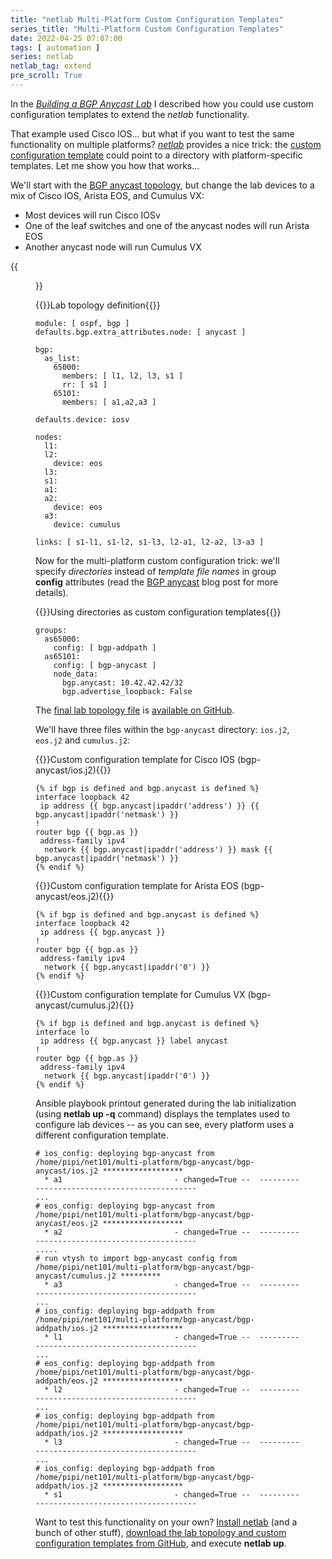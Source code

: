 ```yaml
---
title: "netlab Multi-Platform Custom Configuration Templates"
series_title: "Multi-Platform Custom Configuration Templates"
date: 2022-04-25 07:07:00
tags: [ automation ]
series: netlab
netlab_tag: extend
pre_scroll: True
---
```

In the _[Building a BGP Anycast Lab](https://blog.ipspace.net/2021/12/bgp-anycast-lab.html)_ I described how you could use custom configuration templates to extend the *netlab* functionality. 

That example used Cisco IOS... but what if you want to test the same functionality on multiple platforms? *[netlab](https://netsim-tools.readthedocs.io/en/latest/)* provides a nice trick: the [custom configuration template](https://netsim-tools.readthedocs.io/en/latest/groups.html#custom-configuration-templates) could point to a directory with platform-specific templates. Let me show you how that works...
<!--more-->
We'll start with the [BGP anycast topology](https://github.com/ipspace/netlab-examples/blob/master/routing/anycast-bgp-addpath/topology.yml), but change the lab devices to a mix of Cisco IOS, Arista EOS, and Cumulus VX:

* Most devices will run Cisco IOSv
* One of the leaf switches and one of the anycast nodes will run Arista EOS
* Another anycast node will run Cumulus VX

{{<figure src="/2022/04/multi-platform-bgp-anycast.png" caption="Physical lab topology">}}

{{<cc>}}Lab topology definition{{</cc>}}
```
module: [ ospf, bgp ]
defaults.bgp.extra_attributes.node: [ anycast ]

bgp:
  as_list:
    65000:
      members: [ l1, l2, l3, s1 ]
      rr: [ s1 ]
    65101:
      members: [ a1,a2,a3 ]

defaults.device: iosv

nodes: 
  l1:
  l2:
    device: eos
  l3:
  s1:
  a1:
  a2:
    device: eos
  a3:
    device: cumulus

links: [ s1-l1, s1-l2, s1-l3, l2-a1, l2-a2, l3-a3 ]
```

Now for the multi-platform custom configuration trick: we'll specify *directories* instead of *template file names* in group **config** attributes (read the [BGP anycast](https://blog.ipspace.net/2021/12/bgp-anycast-lab.html) blog post for more details).

{{<cc>}}Using directories as custom configuration templates{{</cc>}}
```
groups:
  as65000:
    config: [ bgp-addpath ]
  as65101:
    config: [ bgp-anycast ]
    node_data:
      bgp.anycast: 10.42.42.42/32
      bgp.advertise_loopback: False
```

The [final lab topology file](https://github.com/ipspace/netlab-examples/blob/master/multi-platform/bgp-anycast/topology.yml) is [available on GitHub](https://github.com/ipspace/netlab-examples/tree/master/multi-platform/bgp-anycast).

We'll have three files within the `bgp-anycast` directory: `ios.j2`, `eos.j2` and `cumulus.j2`:

{{<cc>}}Custom configuration template for Cisco IOS (bgp-anycast/ios.j2){{</cc>}}
```
{% if bgp is defined and bgp.anycast is defined %}
interface loopback 42
 ip address {{ bgp.anycast|ipaddr('address') }} {{ bgp.anycast|ipaddr('netmask') }}
!
router bgp {{ bgp.as }}
 address-family ipv4
  network {{ bgp.anycast|ipaddr('address') }} mask {{ bgp.anycast|ipaddr('netmask') }}
{% endif %}
```

{{<cc>}}Custom configuration template for Arista EOS (bgp-anycast/eos.j2){{</cc>}}
```
{% if bgp is defined and bgp.anycast is defined %}
interface loopback 42
 ip address {{ bgp.anycast }}
!
router bgp {{ bgp.as }}
 address-family ipv4
  network {{ bgp.anycast|ipaddr('0') }}
{% endif %}
```
 
{{<cc>}}Custom configuration template for Cumulus VX (bgp-anycast/cumulus.j2){{</cc>}}
```
{% if bgp is defined and bgp.anycast is defined %}
interface lo
 ip address {{ bgp.anycast }} label anycast
!
router bgp {{ bgp.as }}
 address-family ipv4
  network {{ bgp.anycast|ipaddr('0') }}
{% endif %}
```

Ansible playbook printout generated during the lab initialization (using **netlab up -q** command) displays the templates used to configure lab devices -- as you can see, every platform uses a different configuration template.

```
# ios_config: deploying bgp-anycast from /home/pipi/net101/multi-platform/bgp-anycast/bgp-anycast/ios.j2 ******************
  * a1                         - changed=True --  ---------------------------------------------
...
# eos_config: deploying bgp-anycast from /home/pipi/net101/multi-platform/bgp-anycast/bgp-anycast/eos.j2 ******************
  * a2                         - changed=True --  ---------------------------------------------
.....
# run vtysh to import bgp-anycast config from /home/pipi/net101/multi-platform/bgp-anycast/bgp-anycast/cumulus.j2 *********
  * a3                         - changed=True --  ---------------------------------------------
...
# ios_config: deploying bgp-addpath from /home/pipi/net101/multi-platform/bgp-anycast/bgp-addpath/ios.j2 ******************
  * l1                         - changed=True --  ---------------------------------------------
...
# eos_config: deploying bgp-addpath from /home/pipi/net101/multi-platform/bgp-anycast/bgp-addpath/eos.j2 ******************
  * l2                         - changed=True --  ---------------------------------------------
...
# ios_config: deploying bgp-addpath from /home/pipi/net101/multi-platform/bgp-anycast/bgp-addpath/ios.j2 ******************
  * l3                         - changed=True --  ---------------------------------------------
...
# ios_config: deploying bgp-addpath from /home/pipi/net101/multi-platform/bgp-anycast/bgp-addpath/ios.j2 ******************
  * s1                         - changed=True --  ---------------------------------------------
```

Want to test this functionality on your own? [Install netlab](https://netsim-tools.readthedocs.io/en/latest/install.html) (and a bunch of other stuff), [download the lab topology and custom configuration templates from GitHub](https://github.com/ipspace/netlab-examples/tree/master/multi-platform/bgp-anycast), and execute **netlab up**.